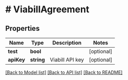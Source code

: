 # # ViabillAgreement

## Properties

Name | Type | Description | Notes
------------ | ------------- | ------------- | -------------
**test** | **bool** |  | [optional]
**apiKey** | **string** | Viabill API key | [optional]

[[Back to Model list]](../../README.md#models) [[Back to API list]](../../README.md#endpoints) [[Back to README]](../../README.md)
